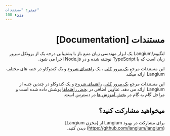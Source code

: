 ```yaml
---
تیتر: "مستندات"
وزن: 100
---
```


<div dir="rtl">

# مستندات [Documentation]

لنگیوم/Langium یک ابزار مهندسی زبان منبع باز با پشتیبانی درجه یک از پروتکل سرور زبان است که با TypeScript نوشته شده و در Node.js اجرا می شود.
 
این مستندات مرجع [یک مرور کلی](/docs/langium-overview) ، یک [راهنمای شروع](/docs/getting-started) و یک کندوکاو در جنبه های مختلف Langium ارائه میکند
 
این مستندات مرجع [یک مرور کلی](/docs/langium-overview)، [راهنمای شروع](/docs/getting-started) و یک کندوکاو در چندین جنبه از Langium ارائه می دهد. عناوین اضافی در [بخض راهنماها](/guides/) پوشش داده شده است و مراحل گام به گام در [بخش آموزش ها](/tutorials/) در دسترس است.

## میخواهید مشارکت کنید؟
 
برای مشارکت در بهبود Langium از [مخزن Langium] (https://github.com/langium/langium) دیدن کنید.

</div>